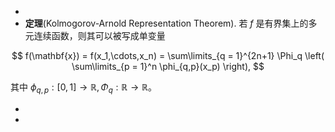 -
- **定理**(Kolmogorov-Arnold Representation Theorem). 若 $f$ 是有界集上的多元连续函数，则其可以被写成单变量

$$ f(\mathbf{x}) = f(x_1,\cdots,x_n) = \sum\limits_{q = 1}^{2n+1} \Phi_q \left( \sum\limits_{p = 1}^n \phi_{q,p}(x_p) \right), $$

其中 $\phi_{q,p}:[0,1] \rightarrow \mathbb{R}, \Phi_q: \mathbb{R} \rightarrow \mathbb{R}$。

-
-
